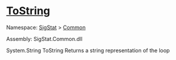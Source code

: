 # [ToString](./Loop-100663342.md)

Namespace: [SigStat]() > [Common](./../README.md)

Assembly: SigStat.Common.dll

System.String   ToString    Returns a string representation of the loop
